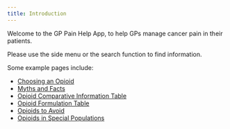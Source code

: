 ```yaml
---
title: Introduction
---
```

Welcome to the GP Pain Help App, to help GPs manage cancer pain in their patients.

Please use the side menu or the search function to find information.

Some example pages include:

* [Choosing an Opioid](/content/choosing-an-opioid)
* [Myths and Facts](/content/myths-and-facts)
* [Opioid Comparative Information Table](/content/opioid-comparative-information-table)
* [Opioid Formulation Table](/content/opioid-formulation-table)
* [Opioids to Avoid](/content/opioids-to-avoid)
* [Opioids in Special Populations](/content/opioids-in-special-populations)